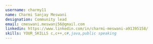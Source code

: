```yaml
---
username: charmy11
name: Charmi Sanjay Meswani
designation: Community lead
email: cmeswani.meswani56@gmail.com
linkedin: https://www.linkedin.com/in/charmi-meswani-a91395158/
skills: YOUR_SKILLS c,c++,c#,java,public speaking
---
```

